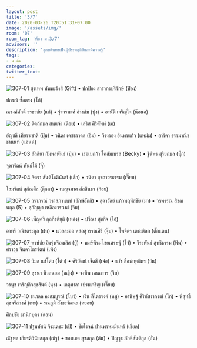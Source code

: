 ```yaml
---
layout: post
title: '3/7'
date: 2020-03-26 T20:51:31+07:00
image: '/assets/img/'
room: '07'
room_tag: 'ห้อง ม.3/7'
advisors: ''
description: 'ลูกบดินทรเป็นผู้ประพฤติดีและมีความรู้'
tags:
- ม.ต้น
categories:
twitter_text:
---
```

![307-01](https://res.cloudinary.com/dbruw74ms/image/upload/r_8,c_fit,w_760/v1585154739/307-01_lxyqik.png)
สุรเทพ ทัพพะรังสี (Gift) • ปกป้อง สารากรบริรักษ์ (ป้อง)

ปกรณ์ ซื่อตรง (โก้)

ณรงค์ศักดิ์ วรธวชัย (แก่) • รุ่งวรพงศ์ อ่างต้ม (บู้ง) • อานัติ เจริญใจ (น๊อนอ)

![307-02](https://res.cloudinary.com/dbruw74ms/image/upload/r_8,c_fit,w_760/v1585154736/307-02_fzcxel.png)
ดิตถ์กมล สนแจ้ง (ด๊อย) • เสริส ศิริศัพท์ (เอ)

อัญชลี เทียรฆชาติ (ปุ้ม) • วนิดา เดชธราดล (อิม) • วิรงรอง อินทรแก้ว (แหม่ม) • อาริดา ธรรมาณิชชานนท์ (แอนน์)

![307-03](https://res.cloudinary.com/dbruw74ms/image/upload/r_8,c_fit,w_760/v1585154734/307-03_qvnlpj.png)
ลัลลิยา กัมพลพันธ์ (ปุ๋ม) • เรอเบกก้า โคลัมเบรส (Becky) • ฐิติพร สุริยกมล (ปุ๊ก)

จุฑารัตน์ พันธ์ไม้ (จุ๊)

![307-04](https://res.cloudinary.com/dbruw74ms/image/upload/r_8,c_fit,w_760/v1585234605/307-04_ykl47f.png)
จิตรา สันติโชตินันท์ (เล็ก) • วนิดา สุขถาวรธรรม (เจี๊ยบ)

โสมรัตน์ สุกัณศิล (ตุ๊กตา) • เบญจมาศ สัสสินธร (ก้อย)

![307-05](https://res.cloudinary.com/dbruw74ms/image/upload/r_8,c_fit,w_760/v1585154736/307-05_jh2lei.png)
วราภรณ์ วราสภานนท์ (ยักษ์ฮักกิ) • สุดาวัลย์ แก้วพฤหัสชัย (ม๋า) • วรพรรณ สิชฌนกุล (5) • สุกัญญา เหลืองวรวงศ์ (จิม)

![307-06](https://res.cloudinary.com/dbruw74ms/image/upload/r_8,c_fit,w_760/v1585154734/307-06_sgwn0d.png)
เพ็ญศรี กุลกีรติยุติ (เหล่ง) • ปวีณา สุขกิจ (โอ๋)

อาทรี วณิชตระกูล (ฝน) • นวลละออ หล่อสุวรรณศิริ (จุ๊บ) • ไพจิตร เตชะดิลก (ตั๊กแตน)

![307-07](https://res.cloudinary.com/dbruw74ms/image/upload/r_8,c_fit,w_760/v1585234605/307-07_c0k5q9.png)
พงษ์ชัย อิงรุ่งเรืองเลิศ (ปู่) • พงษ์พีระ ไชยเศรษฐ์ (โจ๋) • วีระพันธ์ สุทธิธรรม (ฟัน) • ศราวุธ จินดาไตรรัตน์ (เพ้ง)

![307-08](https://res.cloudinary.com/dbruw74ms/image/upload/r_8,c_fit,w_760/v1585154738/307-08_emrfxg.png)
วิมล แซ่โต๋ว (โต๋ว) • ศิริวัฒน์ เจ็ดสี (เจ๋อ) • ธวัช ลือชาพุฒิพร (วัน)

![307-09](https://res.cloudinary.com/dbruw74ms/image/upload/r_8,c_fit,w_760/v1585154740/307-09_lyjh9n.png)
สุชนา ทิวถนอม (หญิง) • จงทิพ เคนถาวร (จิบ)

วรนุช เจริญกิจสุขสันต์ (นุช) • เกตุมาลา เปรมเจริญ (เจี๊ยบ)

![307-10](https://res.cloudinary.com/dbruw74ms/image/upload/r_8,c_fit,w_760/v1585154741/307-10_fhvshx.png)
ธนาดล คงสมบูรณ์ (โบว์) • เงิน ลีไตรรงค์ (หมู) • อานิษฐ์ ศิริภัสรากรณ์ (ไก่) • พิสุทธิ์ สุขจรัสวงศ์ (เหะ) • รณภูมิ สังขะวัฒนะ (หยอย)

ศิลปชัย มานิกบุตร (ดอน)

![307-11](https://res.cloudinary.com/dbruw74ms/image/upload/r_8,c_fit,w_760/v1585154742/307-11_yu7ohk.png)
ปฐมทัศน์ จิระเดชะ (เป้) • ชัยโรจน์ ปานพรหมมินทร์ (เขียด)

ณัฐพล เกียรติวินัยสกุล (ณัฐ) • ขอบเขต สุขสกุล (ต้น) • ปัญวุธ ภักดีสันติกุล (อั๋น)
